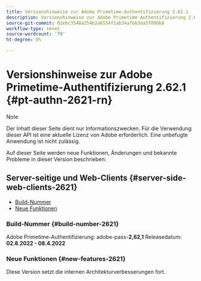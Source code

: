 ```yaml
---
title: Versionshinweise zur Adobe Primetime-Authentifizierung 2.62.1
description: Versionshinweise zur Adobe Primetime-Authentifizierung 2.62.1
source-git-commit: 02ebc3548a254b2a6554f1ab34afbb3ea5f09bb8
workflow-type: tm+mt
source-wordcount: '79'
ht-degree: 0%

---
```


# Versionshinweise zur Adobe Primetime-Authentifizierung 2.62.1 {#pt-authn-2621-rn}

>[!NOTE]
>
>Der Inhalt dieser Seite dient nur Informationszwecken. Für die Verwendung dieser API ist eine aktuelle Lizenz von Adobe erforderlich. Eine unbefugte Anwendung ist nicht zulässig.

Auf dieser Seite werden neue Funktionen, Änderungen und bekannte Probleme in dieser Version beschrieben:

## Server-seitige und Web-Clients {#server-side-web-clients-2621}

* [Build-Nummer](#build-number-2621)
* [Neue Funktionen](#new-features-2621)

### Build-Nummer {#build-number-2621}

Adobe Primetime-Authentifizierung: adobe-pass-**2,62,1**
Releasedatum: **02.8.2022 - 08.4.2022**

### Neue Funktionen {#new-features-2621}

Diese Version setzt die internen Architekturverbesserungen fort.
